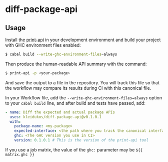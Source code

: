 # diff-package-api

## Usage

Install the [print-api](https://github.com/Kleidukos/print-api) in your development environment and build your project with GHC environment files enabled:

```bash
$ cabal build --write-ghc-environment-files=always
```

Then produce the human-readable API summary with the command:

```bash
$ print-api -p <your-package>
```

And save the output to a file in the repository. You will track this file so that the workflow may compare
its results during CI with this canonical file.

In your Workflow file, add the `--write-ghc-environment-files=always` option to your `cabal build` line, and after build and tests have passed, add:

```yaml
- name: Diff the expected and actual package APIs
  uses: kleidukos/diff-package-api@v0.1.0.1
  with:
    package-name: <my-package>
    expected-interface: <the path where you track the canonical interface file>
    ghc: <The GHC version you use in CI>
    version: 0.1.0.1 # This is the version of the print-api tool
```

If you use a job matrix, the value of the `ghc:` parameter may be `${{ matrix.ghc }}`

